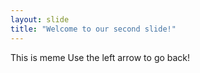 ```yaml
---
layout: slide
title: "Welcome to our second slide!"
---
```

This is meme
Use the left arrow to go back!
